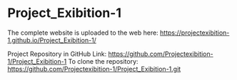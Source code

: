 # Project_Exibition-1

The complete website is uploaded to the web here: https://projectexibition-1.github.io/Project_Exibition-1/

Project Repository in GitHub Link: https://github.com/Projectexibition-1/Project_Exibition-1
To clone the repository: https://github.com/Projectexibition-1/Project_Exibition-1.git 